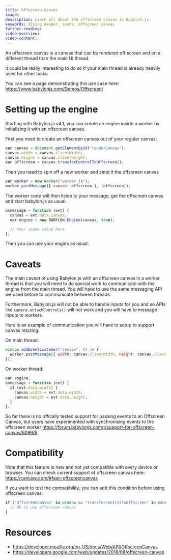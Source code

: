 ```yaml
---
title: Offscreen Canvas
image:
description: Learn all about the offscreen canvas in Babylon.js.
keywords: diving deeper, scene, offscreen canvas
further-reading:
video-overview:
video-content:
---
```


An offscreen canvas is a canvas that can be rendered off screen and on a different thread than the main UI thread.

It could be really interesting to do so if your main thread is already heavily used for other tasks.

You can see a page demonstrating this use case here: https://www.babylonjs.com/Demos/Offscreen/

<Youtube id="zYrZNROQzKQ"/>

# Setting up the engine

Starting with Babylon.js v4.1, you can create an engine inside a worker by initializing it with an offscreen canvas.

First you need to create an offscreen canvas out of your regular canvas:

```javascript
var canvas = document.getElementById("renderCanvas");
canvas.width = canvas.clientWidth;
canvas.height = canvas.clientHeight;
var offscreen = canvas.transferControlToOffscreen();
```

Then you need to spin off a new worker and send it the offscreen canvas

```javascript
var worker = new Worker("worker.js");
worker.postMessage({ canvas: offscreen }, [offscreen]);
```

The worker code will then listen to your message, get the offscreen canvas and start babylon.js as usual:

```javascript
onmessage = function (evt) {
  canvas = evt.data.canvas;
  var engine = new BABYLON.Engine(canvas, true);

  // Your scene setup here
};
```

Then you can use your engine as usual.

# Caveats

The main caveat of using Babylon.js with an offscreen canvas in a worker thread is that you will need to do special work to communicate with the engine from the main thread. You will have to use the same messaging API we used before to communicate between threads.

Furthermore, Babylon.js will not be able to handle inputs for you and so APIs like `camera.attachControls()` will not work and you will have to message inputs to workers.

Here is an example of communication you will have to setup to support canvas resizing.

On main thread:

```javascript
window.addEventListener("resize", () => {
  worker.postMessage({ width: canvas.clientWidth, height: canvas.clientHeight });
});
```

On worker thread:

```javascript
var engine;
onmessage = function (evt) {
  if (evt.data.width) {
    canvas.width = evt.data.width;
    canvas.height = evt.data.height;
  }
};
```

So far there is no offically tested support for passing events to an Offscreen Canvas, but users have experimented with synchronising events to the offscreen worker https://forum.babylonjs.com/t/support-for-offscreen-canvas/6099/6

# Compatibility

Note that this feature is new and not yet compatible with every device or browser.
You can check current support of offscreen canvas here: https://caniuse.com/#feat=offscreencanvas

If you want to test the compatibility, you can add this condition before using offscreen canvas:

```javascript
if ("OffscreenCanvas" in window && "transferControlToOffscreen" in canvas) {
  // Ok to use offscreen canvas
}
```

# Resources

- https://developer.mozilla.org/en-US/docs/Web/API/OffscreenCanvas
- https://developers.google.com/web/updates/2018/08/offscreen-canvas
